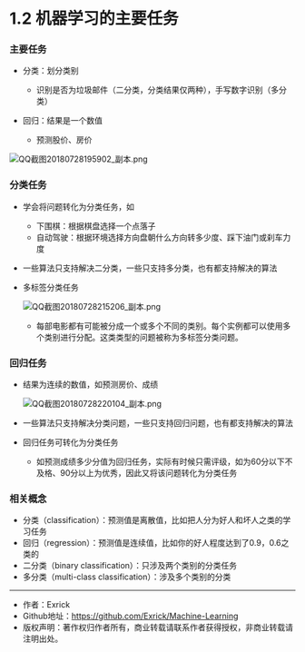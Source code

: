 # 1.2 机器学习的主要任务

### 主要任务

- 分类：划分类别
    - 识别是否为垃圾邮件（二分类，分类结果仅两种），手写数字识别（多分类）

- 回归：结果是一个数值
    - 预测股价、房价

![QQ截图20180728195902_副本.png](https://i.loli.net/2018/07/28/5b5c6afa63284.png)

### 分类任务

- 学会将问题转化为分类任务，如
    - 下围棋：根据棋盘选择一个点落子
    - 自动驾驶：根据环境选择方向盘朝什么方向转多少度、踩下油门或刹车力度

- 一些算法只支持解决二分类，一些只支持多分类，也有都支持解决的算法

- 多标签分类任务

    ![QQ截图20180728215206_副本.png](https://i.loli.net/2018/07/28/5b5c75bad7479.png)

    - 每部电影都有可能被分成一个或多个不同的类别。每个实例都可以使用多个类别进行分配。这类类型的问题被称为多标签分类问题。

### 回归任务
- 结果为连续的数值，如预测房价、成绩

    ![QQ截图20180728220104_副本.png](https://i.loli.net/2018/07/28/5b5c7865208ff.png)

- 一些算法只支持解决分类问题，一些只支持回归问题，也有都支持解决的算法
- 回归任务可转化为分类任务
    - 如预测成绩多少分值为回归任务，实际有时候只需评级，如为60分以下不及格、90分以上为优秀，因此又将该问题转化为分类任务

### 相关概念
- 分类（classification）：预测值是离散值，比如把人分为好人和坏人之类的学习任务
- 回归（regression）：预测值是连续值，比如你的好人程度达到了0.9，0.6之类的
- 二分类（binary classification）：只涉及两个类别的分类任务
- 多分类（multi-class classification）：涉及多个类别的分类

---

- 作者：Exrick
- Github地址：https://github.com/Exrick/Machine-Learning
- 版权声明：著作权归作者所有，商业转载请联系作者获得授权，非商业转载请注明出处。
